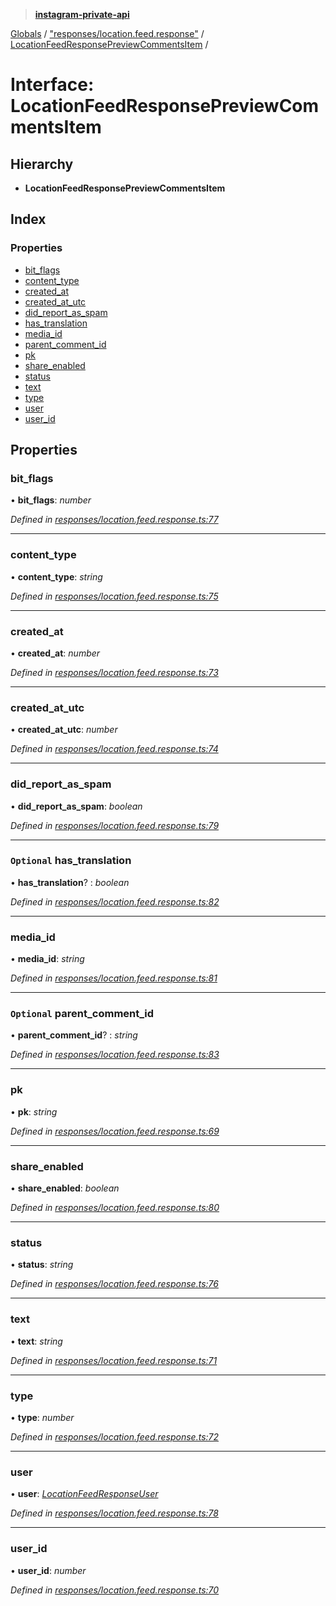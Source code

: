 > **[instagram-private-api](../README.md)**

[Globals](../globals.md) / ["responses/location.feed.response"](../modules/_responses_location_feed_response_.md) / [LocationFeedResponsePreviewCommentsItem](_responses_location_feed_response_.locationfeedresponsepreviewcommentsitem.md) /

# Interface: LocationFeedResponsePreviewCommentsItem

## Hierarchy

* **LocationFeedResponsePreviewCommentsItem**

## Index

### Properties

* [bit_flags](_responses_location_feed_response_.locationfeedresponsepreviewcommentsitem.md#bit_flags)
* [content_type](_responses_location_feed_response_.locationfeedresponsepreviewcommentsitem.md#content_type)
* [created_at](_responses_location_feed_response_.locationfeedresponsepreviewcommentsitem.md#created_at)
* [created_at_utc](_responses_location_feed_response_.locationfeedresponsepreviewcommentsitem.md#created_at_utc)
* [did_report_as_spam](_responses_location_feed_response_.locationfeedresponsepreviewcommentsitem.md#did_report_as_spam)
* [has_translation](_responses_location_feed_response_.locationfeedresponsepreviewcommentsitem.md#optional-has_translation)
* [media_id](_responses_location_feed_response_.locationfeedresponsepreviewcommentsitem.md#media_id)
* [parent_comment_id](_responses_location_feed_response_.locationfeedresponsepreviewcommentsitem.md#optional-parent_comment_id)
* [pk](_responses_location_feed_response_.locationfeedresponsepreviewcommentsitem.md#pk)
* [share_enabled](_responses_location_feed_response_.locationfeedresponsepreviewcommentsitem.md#share_enabled)
* [status](_responses_location_feed_response_.locationfeedresponsepreviewcommentsitem.md#status)
* [text](_responses_location_feed_response_.locationfeedresponsepreviewcommentsitem.md#text)
* [type](_responses_location_feed_response_.locationfeedresponsepreviewcommentsitem.md#type)
* [user](_responses_location_feed_response_.locationfeedresponsepreviewcommentsitem.md#user)
* [user_id](_responses_location_feed_response_.locationfeedresponsepreviewcommentsitem.md#user_id)

## Properties

###  bit_flags

• **bit_flags**: *number*

*Defined in [responses/location.feed.response.ts:77](https://github.com/Nerixyz/instagram-private-api/blob/e5037ee/src/responses/location.feed.response.ts#L77)*

___

###  content_type

• **content_type**: *string*

*Defined in [responses/location.feed.response.ts:75](https://github.com/Nerixyz/instagram-private-api/blob/e5037ee/src/responses/location.feed.response.ts#L75)*

___

###  created_at

• **created_at**: *number*

*Defined in [responses/location.feed.response.ts:73](https://github.com/Nerixyz/instagram-private-api/blob/e5037ee/src/responses/location.feed.response.ts#L73)*

___

###  created_at_utc

• **created_at_utc**: *number*

*Defined in [responses/location.feed.response.ts:74](https://github.com/Nerixyz/instagram-private-api/blob/e5037ee/src/responses/location.feed.response.ts#L74)*

___

###  did_report_as_spam

• **did_report_as_spam**: *boolean*

*Defined in [responses/location.feed.response.ts:79](https://github.com/Nerixyz/instagram-private-api/blob/e5037ee/src/responses/location.feed.response.ts#L79)*

___

### `Optional` has_translation

• **has_translation**? : *boolean*

*Defined in [responses/location.feed.response.ts:82](https://github.com/Nerixyz/instagram-private-api/blob/e5037ee/src/responses/location.feed.response.ts#L82)*

___

###  media_id

• **media_id**: *string*

*Defined in [responses/location.feed.response.ts:81](https://github.com/Nerixyz/instagram-private-api/blob/e5037ee/src/responses/location.feed.response.ts#L81)*

___

### `Optional` parent_comment_id

• **parent_comment_id**? : *string*

*Defined in [responses/location.feed.response.ts:83](https://github.com/Nerixyz/instagram-private-api/blob/e5037ee/src/responses/location.feed.response.ts#L83)*

___

###  pk

• **pk**: *string*

*Defined in [responses/location.feed.response.ts:69](https://github.com/Nerixyz/instagram-private-api/blob/e5037ee/src/responses/location.feed.response.ts#L69)*

___

###  share_enabled

• **share_enabled**: *boolean*

*Defined in [responses/location.feed.response.ts:80](https://github.com/Nerixyz/instagram-private-api/blob/e5037ee/src/responses/location.feed.response.ts#L80)*

___

###  status

• **status**: *string*

*Defined in [responses/location.feed.response.ts:76](https://github.com/Nerixyz/instagram-private-api/blob/e5037ee/src/responses/location.feed.response.ts#L76)*

___

###  text

• **text**: *string*

*Defined in [responses/location.feed.response.ts:71](https://github.com/Nerixyz/instagram-private-api/blob/e5037ee/src/responses/location.feed.response.ts#L71)*

___

###  type

• **type**: *number*

*Defined in [responses/location.feed.response.ts:72](https://github.com/Nerixyz/instagram-private-api/blob/e5037ee/src/responses/location.feed.response.ts#L72)*

___

###  user

• **user**: *[LocationFeedResponseUser](_responses_location_feed_response_.locationfeedresponseuser.md)*

*Defined in [responses/location.feed.response.ts:78](https://github.com/Nerixyz/instagram-private-api/blob/e5037ee/src/responses/location.feed.response.ts#L78)*

___

###  user_id

• **user_id**: *number*

*Defined in [responses/location.feed.response.ts:70](https://github.com/Nerixyz/instagram-private-api/blob/e5037ee/src/responses/location.feed.response.ts#L70)*